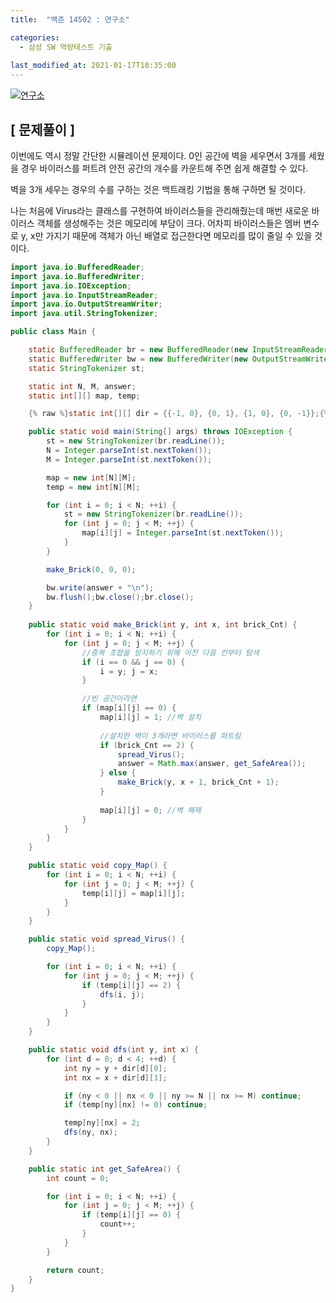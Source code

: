 ```yaml
---
title:  "백준 14502 : 연구소"

categories:
  - 삼성 SW 역량테스트 기출
  
last_modified_at: 2021-01-17T18:35:00
---
```


[![연구소](https://user-images.githubusercontent.com/53072057/104829005-ae805100-58b2-11eb-9a63-69a744822903.JPG)](https://www.acmicpc.net/problem/14502)  

<h2>[ 문제풀이 ]</h2>  
이번에도 역시 정말 간단한 시뮬레이션 문제이다. 0인 공간에 벽을 세우면서 3개를 세웠을 경우 바이러스를 퍼트려 안전 공간의 개수를 카운트해 주면 쉽게 해결할 수 있다.  

벽을 3개 세우는 경우의 수를 구하는 것은 백트래킹 기법을 통해 구하면 될 것이다.  

나는 처음에 Virus라는 클래스를 구현하여 바이러스들을 관리해줬는데 매번 새로운 바이러스 객체를 생성해주는 것은 메모리에 부담이 크다. 어차피 바이러스들은 멤버 변수로 y, x만 가지기 때문에 객체가 아닌 배열로 접근한다면 메모리를 많이 줄일 수 있을 것이다.  

```java
import java.io.BufferedReader;
import java.io.BufferedWriter;
import java.io.IOException;
import java.io.InputStreamReader;
import java.io.OutputStreamWriter;
import java.util.StringTokenizer;

public class Main {

	static BufferedReader br = new BufferedReader(new InputStreamReader(System.in));
	static BufferedWriter bw = new BufferedWriter(new OutputStreamWriter(System.out));
	static StringTokenizer st;

	static int N, M, answer;
	static int[][] map, temp;

	{% raw %}static int[][] dir = {{-1, 0}, {0, 1}, {1, 0}, {0, -1}};{% endraw %}

	public static void main(String[] args) throws IOException {
		st = new StringTokenizer(br.readLine());
		N = Integer.parseInt(st.nextToken());
		M = Integer.parseInt(st.nextToken());

		map = new int[N][M];
		temp = new int[N][M];

		for (int i = 0; i < N; ++i) {
			st = new StringTokenizer(br.readLine());
			for (int j = 0; j < M; ++j) {
				map[i][j] = Integer.parseInt(st.nextToken());
			}
		}

		make_Brick(0, 0, 0);

		bw.write(answer + "\n");
		bw.flush();bw.close();br.close();
	}
	
	public static void make_Brick(int y, int x, int brick_Cnt) {
		for (int i = 0; i < N; ++i) {
			for (int j = 0; j < M; ++j) {
				//중복 조합을 방지하기 위해 이전 다음 칸부터 탐색
				if (i == 0 && j == 0) {
					i = y; j = x;
				}

				//빈 공간이라면
				if (map[i][j] == 0) {
					map[i][j] = 1; //벽 설치
					
					//설치한 벽이 3개라면 바이러스를 퍼트림
					if (brick_Cnt == 2) {
						spread_Virus();
						answer = Math.max(answer, get_SafeArea());
					} else {
						make_Brick(y, x + 1, brick_Cnt + 1);
					}
					
					map[i][j] = 0; //벽 해제
				}
			}
		}
	}

	public static void copy_Map() {
		for (int i = 0; i < N; ++i) {
			for (int j = 0; j < M; ++j) {
				temp[i][j] = map[i][j];
			}
		}
	}

	public static void spread_Virus() {
		copy_Map();

		for (int i = 0; i < N; ++i) {
			for (int j = 0; j < M; ++j) {
				if (temp[i][j] == 2) {
					dfs(i, j);
				}
			}
		}
	}

	public static void dfs(int y, int x) {
		for (int d = 0; d < 4; ++d) {
			int ny = y + dir[d][0];
			int nx = x + dir[d][1];

			if (ny < 0 || nx < 0 || ny >= N || nx >= M) continue;
			if (temp[ny][nx] != 0) continue;

			temp[ny][nx] = 2;
			dfs(ny, nx);
		}
	}

	public static int get_SafeArea() {
		int count = 0;

		for (int i = 0; i < N; ++i) {
			for (int j = 0; j < M; ++j) {
				if (temp[i][j] == 0) {
					count++;
				}
			}
		}

		return count;
	}
}
```